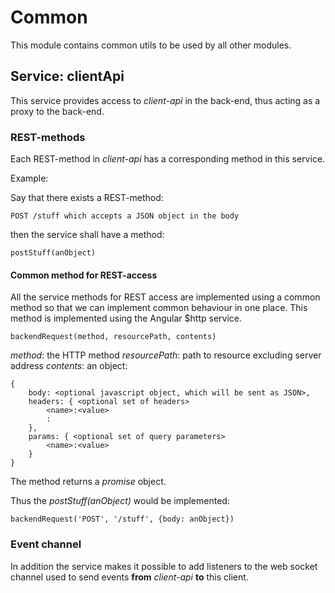 Common
======
This module contains common utils to be used by all other modules.

Service: clientApi
------------------
This service provides access to _client-api_ in the back-end, thus acting 
as a proxy to the back-end.
 
### REST-methods
Each REST-method in _client-api_ has a corresponding method in this service.

Example:

Say that there exists a REST-method: 
    
    POST /stuff which accepts a JSON object in the body

then the service shall have a method:
 
    postStuff(anObject)

#### Common method for REST-access    
All the service methods for REST access are implemented using a common method 
so that we can implement common behaviour in one place. This method is implemented
using the Angular $http service.

    backendRequest(method, resourcePath, contents) 

_method_: the HTTP method
_resourcePath_: path to resource excluding server address
_contents_: an object:

    {
        body: <optional javascript object, which will be sent as JSON>,
        headers: { <optional set of headers>
            <name>:<value>
            :
        },
        params: { <optional set of query parameters>
            <name>:<value>
        }
    }
    
The method returns a _promise_ object.

Thus the _postStuff(anObject)_ would be implemented:

    backendRequest('POST', '/stuff', {body: anObject}) 
    
### Event channel
In addition the service makes it possible to add listeners to the web socket channel
used to send events __from__ _client-api_ __to__ this client.

